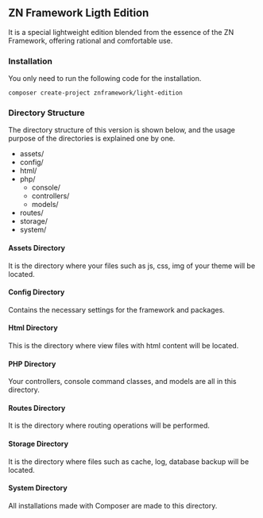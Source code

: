 <h2>ZN Framework Ligth Edition</h2>
<p>
    It is a special lightweight edition blended from the essence of the ZN Framework, offering rational and comfortable use.
</p>

<h3>Installation</h3>
<p>
You only need to run the following code for the installation.
</p>

```
composer create-project znframework/light-edition
```

<h3>Directory Structure</h3>
<p>The directory structure of this version is shown below, and the usage purpose of the directories is explained one by one.</p>
<p>
    <ul>
        <li>assets/</li>
        <li>config/</li>
        <li>html/</li>
        <li>php/
            <ul>
                <li>console/</li>
                <li>controllers/</li>
                <li>models/</li>
            </ul>
        </li>
        <li>routes/</li>
        <li>storage/</li>
        <li>system/</li>
    </ul>
</p>

<h4>Assets Directory</h4>
<p>It is the directory where your files such as js, css, img of your theme will be located.<p>

<h4>Config Directory</h4>
<p>Contains the necessary settings for the framework and packages.</p>

<h4>Html Directory</h4>
<p>This is the directory where view files with html content will be located.</p>

<h4>PHP Directory</h4>
<p>Your controllers, console command classes, and models are all in this directory.</p>

<h4>Routes Directory</h4>
<p>It is the directory where routing operations will be performed.</p>

<h4>Storage Directory</h4>
<p>It is the directory where files such as cache, log, database backup will be located.</p>

<h4>System Directory</h4>
<p>All installations made with Composer are made to this directory.</p>